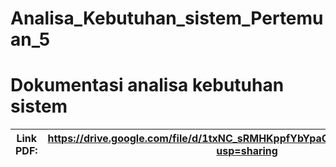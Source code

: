 # Analisa_Kebutuhan_sistem_Pertemuan_5

# Dokumentasi analisa kebutuhan sistem

| Link PDF: | https://drive.google.com/file/d/1txNC_sRMHKppfYbYpaCyTVLjUcgPMOKR/view?usp=sharing  |
| --- | --- 
